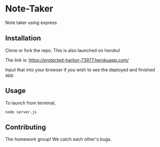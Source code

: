 # Note-Taker
Note taker using express

## Installation

Clone or fork the repo. This is also launched on heroku! 

The link is: https://protected-harbor-73977.herokuapp.com/

Input that into your browser if you wish to see the deployed and finished app. 

## Usage

To launch from terminal, 
```
node server.js
```

## Contributing
The homework group! We catch each other's bugs. 
